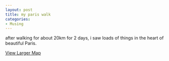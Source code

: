 ```yaml
---
layout: post
title: my paris walk
categories:
- Musing
---
```



after walking for about 20km for 2 days, i saw loads of things in the heart of beautiful Paris.

[View Larger Map](http://maps.google.com/maps?q=http:%2F%2Fbbs.keyhole.com%2Fubb%2Fdownload.php%3FNumber%3D1125823&t=k&om=1&ie=UTF8&ll=48.863395,2.331179&spn=0.023735,0.087924&source=embed)

